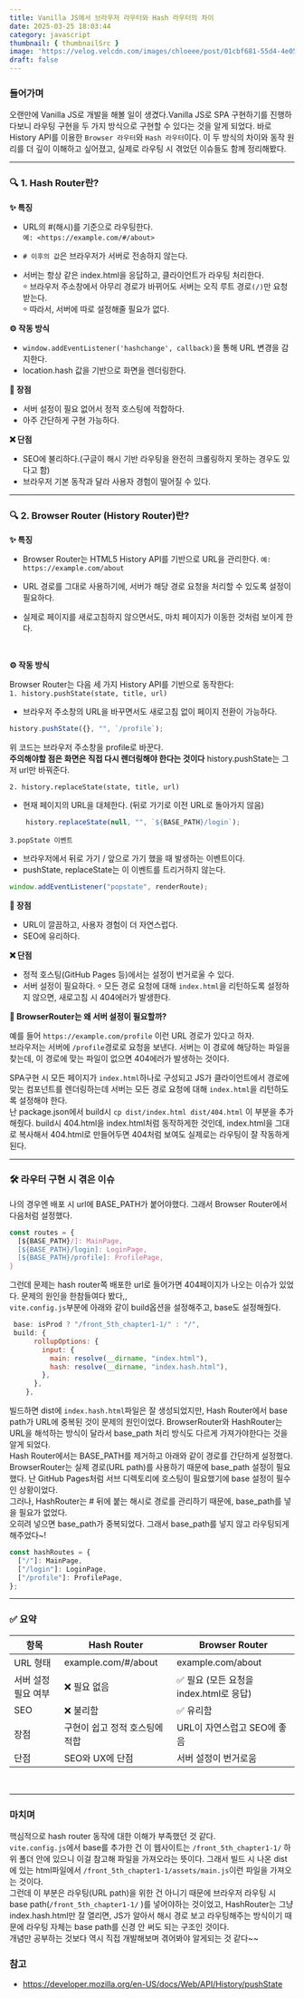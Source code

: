 ```yaml
---
title: Vanilla JS에서 브라우저 라우터와 Hash 라우터의 차이
date: 2025-03-25 18:03:44
category: javascript
thumbnail: { thumbnailSrc }
image: 'https://velog.velcdn.com/images/chloeee/post/01cbf681-55d4-4e05-8213-d77755bc899b/image.png'
draft: false
---
```


### 들어가며

오랜만에 Vanilla JS로 개발을 해볼 일이 생겼다.Vanilla JS로 SPA 구현하기를 진행하다보니 라우팅 구현을 두 가지 방식으로 구현할 수 있다는 것을 알게 되었다.
바로 History API를 이용한 `Browser 라우터`와 `Hash 라우터`이다. 이 두 방식의 차이와 동작 원리를 더 깊이 이해하고 싶어졌고, 실제로 라우팅 시 겪었던 이슈들도 함께 정리해봤다.

---

### 🔍 1. Hash Router란?

**✨ 특징**

- URL의 #(해시)를 기준으로 라우팅한다.<br/>
  `예: <https://example.com/#/about>`

- `# 이후의 값`은 브라우저가 서버로 전송하지 않는다.
- 서버는 항상 같은 index.html을 응답하고, 클라이언트가 라우팅 처리한다.<br/>
   ⸰ 브라우저 주소창에서 아무리 경로가 바뀌어도 서버는 오직 루트 경로`(/)`만 요청받는다.<br/>
   ⸰ 따라서, 서버에 따로 설정해줄 필요가 없다.

**⚙️ 작동 방식**

- `window.addEventListener('hashchange', callback)`을 통해 URL 변경을 감지한다.
- location.hash 값을 기반으로 화면을 렌더링한다.

**🌟 장점**

- 서버 설정이 필요 없어서 정적 호스팅에 적합하다.
- 아주 간단하게 구현 가능하다.

**❌ 단점**

- SEO에 불리하다.(구글이 해시 기반 라우팅을 완전히 크롤링하지 못하는 경우도 있다고 함)
- 브라우저 기본 동작과 달라 사용자 경험이 떨어질 수 있다.

---

### 🔍  2. Browser Router (History Router)란?

**✨ 특징**

- Browser Router는 HTML5 History API를 기반으로 URL을 관리한다.
   `예: https://example.com/about`
- URL 경로를 그대로 사용하기에, 서버가 해당 경로 요청을 처리할 수 있도록 설정이 필요하다.

- 실제로 페이지를 새로고침하지 않으면서도, 마치 페이지가 이동한 것처럼 보이게 한다.
<br/>

**⚙️ 작동 방식**

Browser Router는 다음 세 가지 History API를 기반으로 동작한다:<br/>
`1. history.pushState(state, title, url)`

- 브라우저 주소창의 URL을 바꾸면서도 새로고침 없이 페이지 전환이 가능하다.

```js
history.pushState({}, "", `/profile`);
```

위 코드는 브라우저 주소창을 profile로 바꾼다.<br/>
**주의해야할 점은 화면은 직접 다시 렌더링해야 한다는 것이다**
history.pushState는 그저 url만 바꿔준다.

`2. history.replaceState(state, title, url)`

- 현재 페이지의 URL을 대체한다. (뒤로 가기로 이전 URL로 돌아가지 않음)

```js
    history.replaceState(null, "", `${BASE_PATH}/login`);

```

`3.popState 이벤트`

- 브라우저에서 뒤로 가기 / 앞으로 가기 했을 때 발생하는 이벤트이다.
- pushState, replaceState는 이 이벤트를 트리거하지 않는다.

```js
window.addEventListener("popstate", renderRoute);

```

**🌟 장점**

- URL이 깔끔하고, 사용자 경험이 더 자연스럽다.
- SEO에 유리하다.

**❌ 단점**

- 정적 호스팅(GitHub Pages 등)에서는 설정이 번거로울 수 있다.
- 서버 설정이 필요하다.
   ⸰ 모든 경로 요청에 대해 `index.html`을 리턴하도록 설정하지 않으면, 새로고침 시 404에러가 발생한다.

**📌 BrowserRouter는 왜 서버 설정이 필요할까?**<br/>

예를 들어 `https://example.com/profile` 이런 URL 경로가 있다고 하자. <br/>
브라우저는 서버에 `/profile`경로로 요청을 보낸다. 서버는 이 경로에 해당하는 파일을 찾는데, 이 경로에 맞는 파일이 없으면 404에러가 발생하는 것이다.<br/>

SPA구현 시 모든 페이지가 `index.html`하나로 구성되고 JS가 클라이언트에서 경로에 맞는 컴포넌트를 렌더링하는데 서버는 모든 경로 요청에 대해 `index.html`을 리턴하도록 설정해야 한다.<br/>
난 package.json에서 build시 `cp dist/index.html dist/404.html` 이 부분을 추가해줬다. build시  404.html을 index.html처럼 동작하게한 것인데, index.html을 그대로 복사해서 404.html로 만들어두면 404처럼 보여도 실제로는 라우팅이 잘 작동하게 된다.

---

### 🛠 라우터 구현 시 겪은 이슈

나의 경우엔 배포 시 url에 BASE_PATH가 붙어야했다. 그래서 Browser Router에서 다음처럼 설정했다.

```js
const routes = {
  [${BASE_PATH}/]: MainPage,
  [${BASE_PATH}/login]: LoginPage,
  [${BASE_PATH}/profile]: ProfilePage,
}
```

그런데 문제는 hash router쪽 배포한 url로 들어가면 404페이지가 나오는 이슈가 있었다.
문제의 원인을 한참들여다 봤다,,<br/>
`vite.config.js`부분에 아래와 같이 build옵션을 설정해주고, base도 설정해줬다.

```js
 base: isProd ? "/front_5th_chapter1-1/" : "/",
 build: {
      rollupOptions: {
        input: {
          main: resolve(__dirname, "index.html"),
          hash: resolve(__dirname, "index.hash.html"),
        },
      },
    },
```

빌드하면 dist에 `index.hash.html`파일은 잘 생성되었지만, Hash Router에서 base path가 URL에 중복된 것이 문제의 원인이었다.
BrowserRouter와 HashRouter는 URL을 해석하는 방식이 달라서 base_path 처리 방식도 다르게 가져가야한다는 것을 알게 되었다.<br/>
Hash Router에서는 BASE_PATH를 제거하고 아래와 같이 경로를 간단하게 설정했다.<br/>
BrowserRouter는 실제 경로(URL path)를 사용하기 때문에 base_path 설정이 필요했다.
난 GitHub Pages처럼 서브 디렉토리에 호스팅이 필요했기에 base 설정이 필수인 상황이었다.<br/>
그러나, HashRouter는 # 뒤에 붙는 해시로 경로를 관리하기 때문에, base_path를 넣을 필요가 없었다.<br/>
오히려 넣으면 base_path가 중복되었다.
그래서 base_path를 넣지 않고 라우팅되게 해주었다~!

```js
const hashRoutes = {
  ["/"]: MainPage,
  ["/login"]: LoginPage,
  ["/profile"]: ProfilePage,
};

```

---

### ✅ 요약

| 항목               | Hash Router                        | Browser Router                         |
|--------------------|------------------------------------|----------------------------------------|
| URL 형태           | example.com/#/about                | example.com/about                      |
| 서버 설정 필요 여부 | ❌ 필요 없음                         | ✅ 필요 (모든 요청을 index.html로 응답) |
| SEO                | ❌ 불리함                           | ✅ 유리함                               |
| 장점               | 구현이 쉽고 정적 호스팅에 적합        | URL이 자연스럽고 SEO에 좋음            |
| 단점               | SEO와 UX에 단점                     | 서버 설정이 번거로움                   |

<br/>

---

### 마치며

핵심적으로 hash router 동작에 대한 이해가 부족했던 것 같다.<br/>
`vite.config.js`에서 base를 추가한 건 이 웹사이트는 `/front_5th_chapter1-1/` 하위 폴더 안에 있으니 이걸 참고해 파일을 가져오라는 뜻이다.
그래서 빌드 시 나온 dist에 있는 html파일에서 `/front_5th_chapter1-1/assets/main.js`이런 파일을 가져오는 것이다.<br/>
그런데 이 부분은 라우팅(URL path)을 위한 건 아니기 때문에 브라우저 라우팅 시 base path(`/front_5th_chapter1-1/` )를 넣어야하는 것이었고,
HashRouter는 그냥 index.hash.html만 잘 열리면, JS가 알아서 해시 경로 보고 라우팅해주는 방식이기 때문에
라우팅 자체는 base path를 신경 안 써도 되는 구조인 것이다.<br/>
개념만 공부하는 것보다 역시 직접 개발해보며 겪어봐야 알게되는 것 같다~~

### 참고

- <https://developer.mozilla.org/en-US/docs/Web/API/History/pushState>
